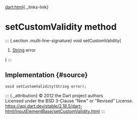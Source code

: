 [dart:html](../../dart-html/dart-html-library){._links-link}

setCustomValidity method
========================

::: {.section .multi-line-signature}
void setCustomValidity(

1.  [String](../../dart-core/string-class) error

)
:::

Implementation {#source}
--------------

``` {.language-dart data-language="dart"}
void setCustomValidity(String error);
```

::: {._attribution}
© 2012 the Dart project authors\
Licensed under the BSD 3-Clause \"New\" or \"Revised\" License.\
<https://api.dart.dev/stable/2.18.5/dart-html/InputElementBase/setCustomValidity.html>
:::
